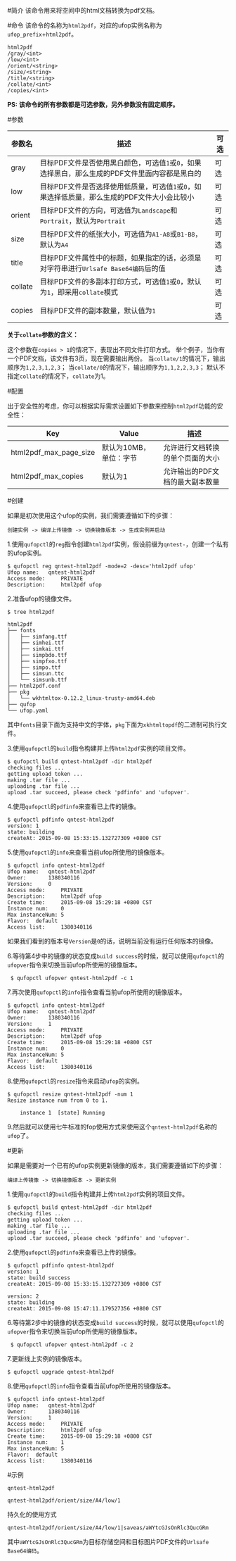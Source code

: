 #简介
该命令用来将空间中的html文档转换为pdf文档。

#命令
该命令的名称为`html2pdf`，对应的ufop实例名称为`ufop_prefix`+`html2pdf`。

```
html2pdf
/gray/<int>
/low/<int>
/orient/<string>
/size/<string>
/title/<string>
/collate/<int>
/copies/<int>
```

**PS: 该命令的所有参数都是可选参数，另外参数没有固定顺序。**

#参数

|参数名|描述|可选|
|--------|----------|----------|
|gray|目标PDF文件是否使用黑白颜色，可选值`1`或`0`，如果选择黑白，那么生成的PDF文件里面内容都是黑白的|可选|
|low|目标PDF文件是否选择使用低质量，可选值`1`或`0`，如果选择低质量，那么生成的PDF文件大小会比较小|可选|
|orient|目标PDF文件的方向，可选值为`Landscape`和`Portrait`，默认为`Portrait`|可选|
|size|目标PDF文件的纸张大小，可选值为`A1-A8`或`B1-B8`，默认为`A4`|可选|
|title|目标PDF文件属性中的标题，如果指定的话，必须是对字符串进行`Urlsafe Base64编码`后的值|可选|
|collate|目标PDF文件的多副本打印方式，可选值`1`或`0`，默认为`1`，即采用`collate`模式|可选|
|copies|目标PDF文件的副本数量，默认值为`1`|可选|

**关于`collate`参数的含义：**

这个参数在`copies > 1`的情况下，表现出不同文件打印方式。
举个例子，当你有一个PDF文档，该文件有3页，现在需要输出两份。
当`collate/1`的情况下，输出顺序为`1,2,3,1,2,3`；
当`collate/0`的情况下，输出顺序为`1,1,2,2,3,3`；
默认不指定`collate`的情况下，`collate`为1。


#配置

出于安全性的考虑，你可以根据实际需求设置如下参数来控制`html2pdf`功能的安全性：

|Key|Value|描述|
|------------|-----------|-------------|
|html2pdf_max_page_size|默认为10MB，单位：字节|允许进行文档转换的单个页面的大小|
|html2pdf_max_copies|默认为1|允许输出的PDF文档的最大副本数量|

#创建

如果是初次使用这个ufop的实例，我们需要遵循如下的步骤：

```
创建实例 -> 编译上传镜像 -> 切换镜像版本 -> 生成实例并启动
```

1.使用`qufopctl`的`reg`指令创建`html2pdf`实例，假设前缀为`qntest-`，创建一个私有的ufop实例。

```
$ qufopctl reg qntest-html2pdf -mode=2 -desc='html2pdf ufop'
Ufop name:	 qntest-html2pdf
Access mode:	 PRIVATE
Description:	 html2pdf ufop
```

2.准备ufop的镜像文件。

```
$ tree html2pdf

html2pdf
├── fonts
│   ├── simfang.ttf
│   ├── simhei.ttf
│   ├── simkai.ttf
│   ├── simpbdo.ttf
│   ├── simpfxo.ttf
│   ├── simpo.ttf
│   ├── simsun.ttc
│   └── simsunb.ttf
├── html2pdf.conf
├── pkg
│   └── wkhtmltox-0.12.2_linux-trusty-amd64.deb
├── qufop
└── ufop.yaml
```

其中`fonts`目录下面为支持中文的字体，`pkg`下面为`xkhtmltopdf`的二进制可执行文件。

3.使用`qufopctl`的`build`指令构建并上传`html2pdf`实例的项目文件。

```
$ qufopctl build qntest-html2pdf -dir html2pdf
checking files ...
getting upload token ...
making .tar file ...
uploading .tar file ...
upload .tar succeed, please check 'pdfinfo' and 'ufopver'.
```

4.使用`qufopctl`的`pdfinfo`来查看已上传的镜像。

```
$ qufopctl pdfinfo qntest-html2pdf
version: 1
state: building
createAt: 2015-09-08 15:33:15.132727309 +0800 CST
```

5.使用`qufopctl`的`info`来查看当前ufop所使用的镜像版本。

```
$ qufopctl info qntest-html2pdf
Ufop name:	 qntest-html2pdf
Owner:		 1380340116
Version:	 0
Access mode:	 PRIVATE
Description:	 html2pdf ufop
Create time:	 2015-09-08 15:29:18 +0800 CST
Instance num:	 0
Max instanceNum: 5
Flavor:	 default
Access list:	 1380340116
```

如果我们看到的版本号`Version`是`0`的话，说明当前没有运行任何版本的镜像。

6.等待第4步中的镜像的状态变成`build success`的时候，就可以使用`qufopctl`的`ufopver`指令来切换当前ufop所使用的镜像版本。

```
 $ qufopctl ufopver qntest-html2pdf -c 1
```

7.再次使用`qufopctl`的`info`指令查看当前ufop所使用的镜像版本。

```
$ qufopctl info qntest-html2pdf
Ufop name:	 qntest-html2pdf
Owner:		 1380340116
Version:	 1
Access mode:	 PRIVATE
Description:	 html2pdf ufop
Create time:	 2015-09-08 15:29:18 +0800 CST
Instance num:	 0
Max instanceNum: 5
Flavor:	 default
Access list:	 1380340116
```

8.使用`qufopctl`的`resize`指令来启动`ufop`的实例。

```
$ qufopctl resize qntest-html2pdf -num 1
Resize instance num from 0 to 1.

	instance 1	[state] Running
```

9.然后就可以使用七牛标准的fop使用方式来使用这个`qntest-html2pdf`名称的`ufop`了。

#更新

如果是需要对一个已有的ufop实例更新镜像的版本，我们需要遵循如下的步骤：

```
编译上传镜像 -> 切换镜像版本 -> 更新实例
```

1.使用`qufopctl`的`build`指令构建并上传`html2pdf`实例的项目文件。

```
$ qufopctl build qntest-html2pdf -dir html2pdf
checking files ...
getting upload token ...
making .tar file ...
uploading .tar file ...
upload .tar succeed, please check 'pdfinfo' and 'ufopver'.
```

2.使用`qufopctl`的`pdfinfo`来查看已上传的镜像。

```
$ qufopctl pdfinfo qntest-html2pdf
version: 1
state: build success
createAt: 2015-09-08 15:33:15.132727309 +0800 CST

version: 2
state: building
createAt: 2015-09-08 15:47:11.179527356 +0800 CST
```

6.等待第2步中的镜像的状态变成`build success`的时候，就可以使用`qufopctl`的`ufopver`指令来切换当前ufop所使用的镜像版本。

```
 $ qufopctl ufopver qntest-html2pdf -c 2
```

7.更新线上实例的镜像版本。

```
$ qufopctl upgrade qntest-html2pdf
```

8.使用`qufopctl`的`info`指令查看当前ufop所使用的镜像版本。

```
$ qufopctl info qntest-html2pdf
Ufop name:	 qntest-html2pdf
Owner:		 1380340116
Version:	 1
Access mode:	 PRIVATE
Description:	 html2pdf ufop
Create time:	 2015-09-08 15:29:18 +0800 CST
Instance num:	 1
Max instanceNum: 5
Flavor:	 default
Access list:	 1380340116
```

#示例


```
qntest-html2pdf
```

```
qntest-html2pdf/orient/size/A4/low/1
```

持久化的使用方式

```
qntest-html2pdf/orient/size/A4/low/1|saveas/aWYtcGJsOnRlc3QucGRm
```

其中`aWYtcGJsOnRlc3QucGRm`为目标存储空间和目标图片PDF文件的`Urlsafe Base64编码`。

